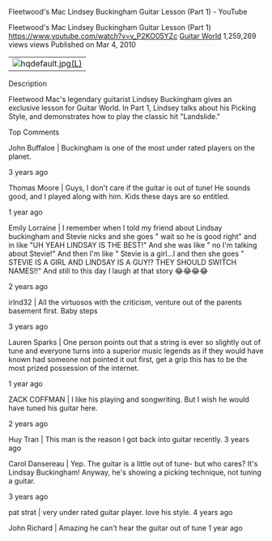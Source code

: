 Fleetwood's Mac Lindsey Buckingham Guitar Lesson (Part 1) - YouTube

Fleetwood's Mac Lindsey Buckingham Guitar Lesson (Part 1)
https://www.youtube.com/watch?v=v_P2KO05YZc
[Guitar World](https://www.youtube.com/channel/UCqHkFMEmOPFO3ahcrrBAj4w)
1,259,269 views views
Published on Mar 4, 2010

|     |
| --- |
| ![hqdefault.jpg](../_resources/c0b95276f974e08b56ab90e19871b549.jpg)[(L)](https://www.youtube.com/watch?v=v_P2KO05YZc) |

Description

Fleetwood Mac's legendary guitarist Lindsey Buckingham gives an exclusive lesson for Guitar World. In Part 1, Lindsey talks about his Picking Style, and demonstrates how to play the classic hit "Landslide."

Top Comments

John Buffaloe  | Buckingham is one of the most under rated players on the planet.

3 years ago

Thomas Moore  | Guys, I don't care if the guitar is out of tune! He sounds good, and I played along with him. Kids these days are so entitled.

1 year ago

Emily Lorraine  | I remember when I told my friend about Lindsay buckingham and Stevie nicks and she goes " wait so he is good right" and in like "UH YEAH LINDSAY IS THE BEST!" And she was like " no I'm talking about Stevie!" And then I'm like " Stevie is a girl...l and then she goes " STEVIE IS A GIRL AND LINDSAY IS A GUY!? THEY SHOULD SWITCH NAMES!!" And still to this day I laugh at that story 😂😂😂😂

2 years ago

irlnd32  | All the virtuosos with the criticism, venture out of the parents basement first. Baby steps

3 years ago

Lauren Sparks  | One person points out that a string is ever so slightly out of tune and everyone turns into a superior music legends as if they would have known had someone not pointed it out first, get a grip this has to be the most prized possession of the internet.

1 year ago

ZACK COFFMAN  | I like his playing and songwriting. But I wish he would have tuned his guitar here.

2 years ago

Huy Tran  | This man is the reason I got back into guitar recently.
3 years ago

Carol Dansereau  | Yep. The guitar is a little out of tune- but who cares? It's Lindsay Buckingham! Anyway, he's showing a picking technique, not tuning a guitar.

3 years ago

pat strat  | very under rated guitar player. love his style.
4 years ago

John Richard  | Amazing he can't hear the guitar out of tune
1 year ago